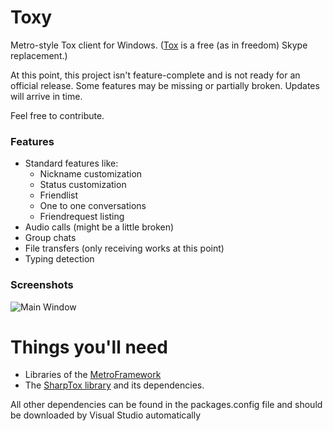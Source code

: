 Toxy
====

Metro-style Tox client for Windows. ([Tox](https://github.com/irungentoo/ProjectTox-Core "ProjectTox GitHub repo") is a free (as in freedom) Skype replacement.)

At this point, this project isn't feature-complete and is not ready for an official release.
Some features may be missing or partially broken. Updates will arrive in time.

Feel free to contribute.

### Features

* Standard features like:
  - Nickname customization
  - Status customization
  - Friendlist
  - One to one conversations
  - Friendrequest listing
* Audio calls (might be a little broken)
* Group chats
* File transfers (only receiving works at this point)
* Typing detection

### Screenshots

![Main Window](http://impy.me/i/aca359.png)

Things you'll need
===

* Libraries of the [MetroFramework](https://github.com/viperneo/winforms-modernui "MetroFramework GitHub repo")
* The [SharpTox library](https://github.com/Impyy/SharpTox "SharpTox GitHub repo") and its dependencies.

All other dependencies can be found in the packages.config file and should be downloaded by Visual Studio automatically

